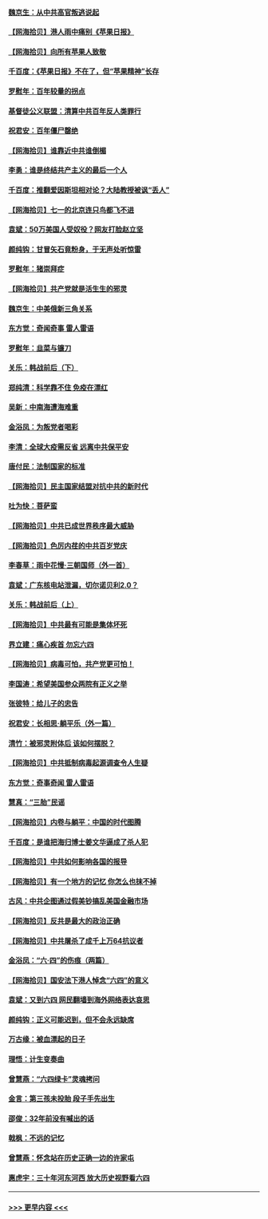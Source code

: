 #### [魏京生：从中共高官叛逃说起](../pages/nsc993/n13048997.md?t=06261701) 
#### [【网海拾贝】港人雨中痛别《苹果日报》](../pages/nsc993/n13048941.md?t=06261701) 
#### [【网海拾贝】向所有苹果人致敬](../pages/nsc993/n13046795.md?t=06261701) 
#### [千百度：《苹果日报》不在了，但“苹果精神”长存](../pages/nsc993/n13046703.md?t=06261701) 
#### [罗慰年：百年较量的拐点](../pages/nsc993/n13046542.md?t=06261701) 
#### [基督徒公义联盟：清算中共百年反人类罪行](../pages/nsc993/n13046499.md?t=06261701) 
#### [祝君安：百年僵尸罄绝](../pages/nsc993/n13045595.md?t=06261701) 
#### [【网海拾贝】谁靠近中共谁倒楣](../pages/nsc993/n13044667.md?t=06261701) 
#### [李勇：谁是终结共产主义的最后一个人](../pages/nsc993/n13044397.md?t=06261701) 
#### [千百度：推翻爱因斯坦相对论？大陆教授被讽“丢人”](../pages/nsc993/n13043908.md?t=06261701) 
#### [【网海拾贝】七一的北京连只鸟都飞不进](../pages/nsc993/n13041377.md?t=06261701) 
#### [袁斌：50万美国人受奴役？网友打脸赵立坚](../pages/nsc993/n13041330.md?t=06261701) 
#### [颜纯钩：甘冒矢石竟粉身，于无声处听惊雷](../pages/nsc993/n13041140.md?t=06261701) 
#### [罗慰年：猪崇拜症](../pages/nsc993/n13041071.md?t=06261701) 
#### [【网海拾贝】共产党就是活生生的邪灵](../pages/nsc993/n13036627.md?t=06261701) 
#### [魏京生：中美俄新三角关系](../pages/nsc993/n13035986.md?t=06261701) 
#### [东方觉：奇闻奇事 雷人雷语](../pages/nsc993/n13035878.md?t=06261701) 
#### [罗慰年：韭菜与镰刀](../pages/nsc993/n13034374.md?t=06261701) 
#### [关乐：韩战前后（下）](../pages/nsc993/n13034113.md?t=06261701) 
#### [郑纯清：科学靠不住 免疫在漂红](../pages/nsc993/n13034093.md?t=06261701) 
#### [吴新：中南海遭海难重](../pages/nsc993/n13034084.md?t=06261701) 
#### [金浴凤：为叛党者喝彩](../pages/nsc993/n13034058.md?t=06261701) 
#### [李清：全球大疫需反省 远离中共保平安](../pages/nsc993/n13033784.md?t=06261701) 
#### [唐付民：法制国家的标准](../pages/nsc993/n13032944.md?t=06261701) 
#### [【网海拾贝】民主国家结盟对抗中共的新时代](../pages/nsc993/n13031717.md?t=06261701) 
#### [吐为快：菩萨蛮](../pages/nsc993/n13030033.md?t=06261701) 
#### [【网海拾贝】中共已成世界秩序最大威胁](../pages/nsc993/n13028138.md?t=06261701) 
#### [【网海拾贝】色厉内荏的中共百岁党庆](../pages/nsc993/n13025582.md?t=06261701) 
#### [李春草：雨中花慢‧三朝国师（外一首）](../pages/nsc993/n13025567.md?t=06261701) 
#### [袁斌：广东核电站泄漏，切尔诺贝利2.0？](../pages/nsc993/n13025475.md?t=06261701) 
#### [关乐：韩战前后（上）](../pages/nsc993/n13025387.md?t=06261701) 
#### [【网海拾贝】中共最有可能是集体坏死](../pages/nsc993/n13023101.md?t=06261701) 
#### [界立建：痛心疾首 勿忘六四](../pages/nsc993/n13022339.md?t=06261701) 
#### [【网海拾贝】病毒可怕，共产党更可怕！](../pages/nsc993/n13020728.md?t=06261701) 
#### [李国涛：希望美国参众两院有正义之举](../pages/nsc993/n13020674.md?t=06261701) 
#### [张彼特：给儿子的忠告](../pages/nsc993/n13018934.md?t=06261701) 
#### [祝君安：长相思‧躺平乐（外一篇）](../pages/nsc993/n13018923.md?t=06261701) 
#### [清竹：被邪灵附体后 该如何摆脱？](../pages/nsc993/n13018877.md?t=06261701) 
#### [【网海拾贝】中共抵制病毒起源调查令人生疑](../pages/nsc993/n13017785.md?t=06261701) 
#### [东方觉：奇事奇闻 雷人雷语](../pages/nsc993/n13017577.md?t=06261701) 
#### [慧真：“三胎”民谣](../pages/nsc993/n13017394.md?t=06261701) 
#### [【网海拾贝】内卷与躺平：中国的时代图腾](../pages/nsc993/n13016128.md?t=06261701) 
#### [千百度：是谁把海归博士姜文华逼成了杀人犯](../pages/nsc993/n13015218.md?t=06261701) 
#### [【网海拾贝】中共如何影响各国的报导](../pages/nsc993/n13012599.md?t=06261701) 
#### [【网海拾贝】有一个地方的记忆 你怎么也抹不掉](../pages/nsc993/n13009802.md?t=06261701) 
#### [古风：中共企图通过假美钞搞乱美国金融市场](../pages/nsc993/n13009626.md?t=06261701) 
#### [【网海拾贝】反共是最大的政治正确](../pages/nsc993/n13007051.md?t=06261701) 
#### [【网海拾贝】中共屠杀了成千上万64抗议者](../pages/nsc993/n13002713.md?t=06261701) 
#### [金浴凤：“六·四”的伤痕（两篇）](../pages/nsc993/n13001719.md?t=06261701) 
#### [【网海拾贝】国安法下港人悼念“六四”的意义](../pages/nsc993/n13001039.md?t=06261701) 
#### [袁斌：又到六四 网民翻墙到海外网络表达哀思](../pages/nsc993/n13000995.md?t=06261701) 
#### [颜纯钩：正义可能迟到，但不会永远缺席](../pages/nsc993/n13000920.md?t=06261701) 
#### [万古缘：被血漂起的日子](../pages/nsc993/n13000914.md?t=06261701) 
#### [理悟：计生变奏曲](../pages/nsc993/n13000414.md?t=06261701) 
#### [曾慧燕：“六四绿卡”灵魂拷问](../pages/nsc993/n13000277.md?t=06261701) 
#### [金言：第三孩未投胎 段子手先出生](../pages/nsc993/n13000215.md?t=06261701) 
#### [邵俊：32年前没有喊出的话](../pages/nsc993/n13000181.md?t=06261701) 
#### [戟枫：不远的记忆](../pages/nsc993/n13000121.md?t=06261701) 
#### [曾慧燕：怀念站在历史正确一边的许家屯](../pages/nsc993/n13000073.md?t=06261701) 
#### [惠虎宇：三十年河东河西 放大历史视野看六四](../pages/nsc993/n13000018.md?t=06261701) 

----
#### [ >>> 更早内容 <<< ](../indexes/nsc993-earlier.md)

